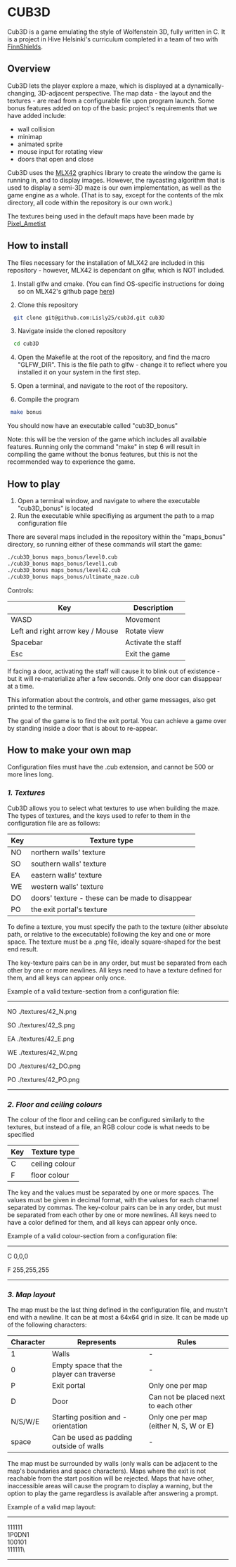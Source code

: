 # **CUB3D**

Cub3D is a game emulating the style of Wolfenstein 3D, fully written in C. It is a project in Hive Helsinki's curriculum completed in a team of two with [FinnShields](https://github.com/FinnShields).

## **Overview**

Cub3D lets the player explore a maze, which is displayed at a dynamically-changing, 3D-adjacent perspective. The map data - the layout and the textures - are read from a configurable file upon program launch. Some bonus features added on top of the basic project's requirements that we have added include:

* wall collision
* minimap
* animated sprite
* mouse input for rotating view
* doors that open and close

Cub3D uses the [MLX42](https://github.com/codam-coding-college/MLX42) graphics library to create the window the game is running in, and to display images. However, the raycasting algorithm that is used to display a semi-3D maze is our own implementation, as well as the game engine as a whole. (That is to say, except for the contents of the mlx directory, all code within the repository is our own work.)

The textures being used in the default maps have been made by [Pixel_Ametist](https://pixel-ametist.itch.io/pixel-background-and-textures)

## **How to install**

The files necessary for the installation of MLX42 are included in this repository - however, MLX42 is dependant on glfw, which is NOT included.

   1. Install glfw and cmake. (You can find OS-specific instructions for doing so on MLX42's github page [here](https://github.com/codam-coding-college/MLX42/tree/master?tab=readme-ov-file#installing-the-dependencies))

   2. Clone this repository 
	
  ```bash
	git clone git@github.com:Lisly25/cub3d.git cub3D
  ```
	
   3. Navigate inside the cloned repository

  ```bash
	cd cub3D
  ```

   4. Open the Makefile at the root of the repository, and find the macro "GLFW_DIR". This is the file path to glfw - change it to reflect where you installed it on your system in the first step.
   5. Open a terminal, and navigate to the root of the repository. 
       
   6. Compile the program
      
  ```bash
   make bonus
  ``` 
You should now have an executable called "cub3D_bonus"

Note: this will be the version of the game which includes all available features. Running only the command "make" in step 6 will result in compiling the game without the bonus features, but this is not the recommended way to experience the game.

## **How to play**

1. Open a terminal window, and navigate to where the executable "cub3D_bonus" is located
2. Run the executable while specifiying as argument the path to a map configuration file

There are several maps included in the repository within the "maps_bonus" directory, so running either of these commands will start the game:

```bash
./cub3D_bonus maps_bonus/level0.cub
./cub3D_bonus maps_bonus/level1.cub
./cub3D_bonus maps_bonus/level42.cub
./cub3D_bonus maps_bonus/ultimate_maze.cub
```

Controls:

| Key | Description |
| --- |---------------|
|WASD | Movement |
|Left and right arrow key / Mouse | Rotate view |
| Spacebar | Activate the staff |
| Esc | Exit the game |

If facing a door, activating the staff will cause it to blink out of existence - but it will re-materialize after a few seconds. Only one door can disappear at a time.

This information about the controls, and other game messages, also get printed to the terminal.

The goal of the game is to find the exit portal. You can achieve a game over by standing inside a door that is about to re-appear.

## **How to make your own map**

Configuration files must have the .cub extension, and cannot be 500 or more lines long.

### ***1. Textures***

Cub3D allows you to select what textures to use when building the maze. The types of textures, and the keys used to refer to them in the configuration file are as follows:

| Key | Texture type |
| ---   | ----------------|
| NO | northern walls' texture |
| SO | southern walls' texture |
| EA | eastern walls' texture |
| WE | western walls' texture |
| DO | doors' texture - these can be made to disappear |
| PO | the exit portal's texture |

To define a texture, you must specify the path to the texture (either absolute path, or relative to the excecutable) following the key and one or more space. The texture must be a .png file, ideally square-shaped for the best end result.

The key-texture pairs can be in any order, but must be separated from each other by one or more newlines. All keys need to have a texture defined for them, and all keys can appear only once.

Example of a valid texture-section from a configuration file:

---

NO ./textures/42_N.png

SO ./textures/42_S.png

EA ./textures/42_E.png

WE ./textures/42_W.png

DO ./textures/42_DO.png

PO ./textures/42_PO.png

---

### ***2. Floor and ceiling colours***

The colour of the floor and ceiling can be configured similarly to the textures, but instead of a file, an RGB colour code is what needs to be specified

| Key | Texture type |
| ---   | ----------------|
| C | ceiling colour |
| F | floor colour |

The key and the values must be separated by one or more spaces. The values must be given in decimal format, with the values for each channel separated by commas. The key-colour pairs can be in any order, but must be separated from each other by one or more newlines. All keys need to have a color defined for them, and all keys can appear only once.

Example of a valid colour-section from a configuration file:

---

C  0,0,0

F  255,255,255

---

### ***3. Map layout***

The map must be the last thing defined in the configuration file, and mustn't end with a newline. It can be at most a 64x64 grid in size. It can be made up of the following characters:

| Character | Represents | Rules |
| ------------ | -----------|-----------|
| 1   | Walls | - |
| 0 | Empty space that the player can traverse | - |
| P | Exit portal | Only one per map |
| D | Door | Can not be placed next to each other |
| N/S/W/E | Starting position and -orientation | Only one per map (either N, S, W or E) |
| space | Can be used as padding outside of walls | - |

The map must be surrounded by walls (only walls can be adjacent to the map's boundaries and space characters). Maps where the exit is not reachable from the start position will be rejected. Maps that have other, inaccessible areas will cause the program to display a warning, but the option to play the game regardless is available after answering a prompt.

Example of a valid map layout:

---

111111\
1P0DN1\
100101\
111111\

---

